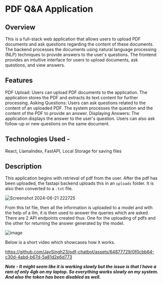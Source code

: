 # PDF Q&A Application

## Overview
This is a full-stack web application that allows users to upload PDF documents and ask questions regarding the content of these documents. The backend processes the documents using natural language processing (NLP) techniques to provide answers to the user's questions. The frontend provides an intuitive interface for users to upload documents, ask questions, and view answers.

## Features
PDF Upload: Users can upload PDF documents to the application. The application stores the PDF and extracts its text content for further processing.
Asking Questions: Users can ask questions related to the content of an uploaded PDF. The system processes the question and the content of the PDF to provide an answer.
Displaying Answers: The application displays the answer to the user's question. Users can also ask follow-up or new questions on the same document.

## Technologies Used -
React, LlamaIndex, FastAPI, Local Storage for saving files

## Description
This application begins with retrieval of pdf from the user. After the pdf has been uploaded, the fastapi backend uploads this in an `uploads` folder. It is also then converted to a `.txt` file.

![Screenshot 2024-06-21 222725](https://github.com/JaySingh23/pdf-chatbot/assets/64877729/83249aa3-74fe-4f39-89f1-f8da9b5cc712)

From this txt file, then all the information is uploaded to a model and with the help of a llm, it is then used to answer the queries which are asked. 
There are 2 API endpoints created thus. One for the uploading of pdfs and the other for returning the answer generated by the model.

![image](https://github.com/JaySingh23/pdf-chatbot/assets/64877729/8182070a-dbd2-4cb1-8d12-a4c0d598829c)

Below is a short video which showcases how it works.


https://github.com/JaySingh23/pdf-chatbot/assets/64877729/0f0cbb64-c30d-4abd-b67d-5a81d2e6d773

***Note - It might seem like it is working slowly but the issue is that I have a ram of only 4gb on my laptop. So everything works slowly on my system. And also the token has been disabled as well.***
